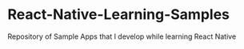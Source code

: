 # React-Native-Learning-Samples
Repository of Sample Apps that I develop while learning React Native
